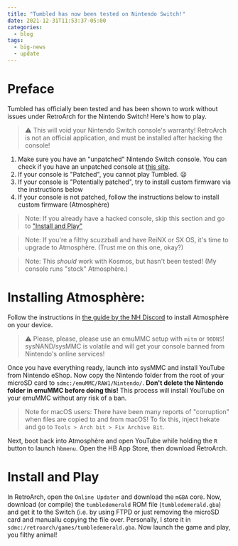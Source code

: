```yaml
---
title: "Tumbled has now been tested on Nintendo Switch!"
date: 2021-12-31T11:53:37-05:00
categories:
  - blog
tags:
  - big-news
  - update
---
```


# Preface

Tumbled has officially been tested and has been shown to work without issues under RetroArch for the Nintendo Switch! Here's how to play.

> ⚠ This will void your Nintendo Switch console's warranty! RetroArch is not an official application, and must be installed after hacking the console!

1.    Make sure you have an "unpatched" Nintendo Switch console. You can check if you have an unpatched console at [this site](https://ismyswitchpatched.com).
2.    If your console is "Patched", you cannot play Tumbled. 😦
3.    If your console is "Potentially patched", try to install custom firmware via the instructions below
4.    If your console is not patched, follow the instructions below to install custom firmware (Atmosphère)

> Note: If you already have a hacked console, skip this section and go to ["Install and Play"](#Install-and-Play)

> Note: If you're a filthy scuzzball and have ReiNX or SX OS, it's time to upgrade to Atmosphère. (Trust me on this one, okay?)

> Note: This *should* work with Kosmos, but hasn't been tested! (My console runs "stock" Atmosphère.)

# Installing Atmosphère:

Follow the instructions in [the guide by the NH Discord](https://nh-server.github.io/switch-guide/) to install Atmosphère on your device.

> ⚠ Please, please, please use an emuMMC setup with `mitm` or `90DNS`! sysNAND/sysMMC is volatile and will get your console banned from Nintendo's online services!

Once you have everything ready, launch into sysMMC and install YouTube from Nintendo eShop. Now copy the Nintendo folder from the root of your microSD card to `sdmc:/emuMMC/RAW1/Nintendo/`. **Don't delete the Nintendo folder in emuMMC before doing this!** This process will install YouTube on your emuMMC without any risk of a ban.

> Note for macOS users: There have been many reports of "corruption" when files are copied to and from macOS! To fix this, inject hekate and go to `Tools > Arch bit > Fix Archive Bit`.

Next, boot back into Atmosphère and open YouTube while holding the `R` button to launch `hbmenu`. Open the HB App Store, then download RetroArch. 

# Install and Play
In RetroArch, open the `Online Updater` and download the `mGBA` core. Now, download (or compile) the `tumbledemerald` ROM file (`tumbledemerald.gba`) and get it to the Switch (i.e. by using FTPD or just removing the microSD card and manuallu copying the file over. Personally, I store it in `sdmc:/retroarch/games/tumbledemerald.gba`. Now launch the game and play, you filthy animal!
